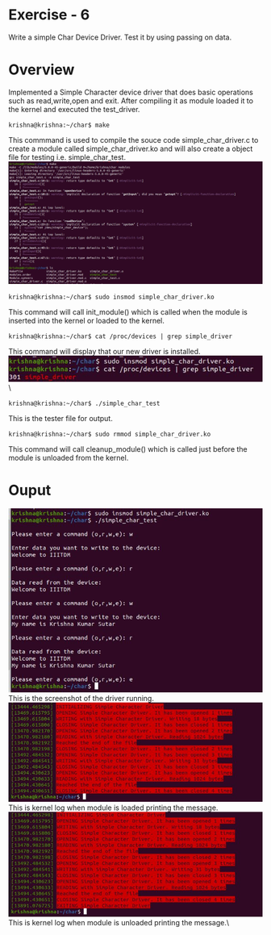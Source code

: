 # Exercise - 6
Write a simple Char Device Driver. Test it by using passing on data.
# Overview
Implemented a Simple Character device driver that does basic operations such as read,write,open and exit. After compiling it as module loaded it to the kernel and executed the test_driver.
```
krishna@krishna:~/char$ make
```
This commmand is used to compile the souce code simple_char_driver.c to create a module called simple_char_driver.ko and will also create a object file for testing i.e. simple_char_test.
![Screenshot](make.JPG)
```
krishna@krishna:~/char$ sudo insmod simple_char_driver.ko
```
This command will call init_module() which is called when the module is inserted into the kernel or loaded to the kernel.
```
krishna@krishna:~/char$ cat /proc/devices | grep simple_driver
```
This command will display that our new driver is installed.\
![Screenshot](driverlist.JPG)\
```
krishna@krishna:~/char$ ./simple_char_test 
```
This is the tester file for output.
```
krishna@krishna:~/char$ sudo rmmod simple_char_driver.ko
```
This command will call cleanup_module() which is called just before the module is unloaded from the kernel.
# Ouput
![Screenshot](testdrive.JPG)\
This is the screenshot of the driver running.\
![Screenshot](insmod.JPG)\
This is kernel log when module is loaded printing the message.\
![Screenshot](rmmod.JPG)\
This is kernel log when module is unloaded printing the message.\
